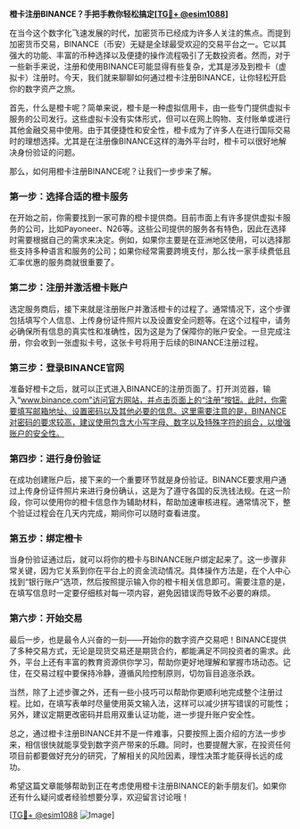 **橙卡注册BINANCE？手把手教你轻松搞定[[TG💪+ @esim1088](https://t.me/s/esim1088)]**

在当今这个数字化飞速发展的时代，加密货币已经成为许多人关注的焦点。而提到加密货币交易，BINANCE（币安）无疑是全球最受欢迎的交易平台之一。它以其强大的功能、丰富的币种选择以及便捷的操作流程吸引了无数投资者。然而，对于一些新手来说，注册和使用BINANCE可能显得有些复杂，尤其是涉及到橙卡（虚拟卡）注册时。今天，我们就来聊聊如何通过橙卡注册BINANCE，让你轻松开启你的数字资产之旅。

首先，什么是橙卡呢？简单来说，橙卡是一种虚拟信用卡，由一些专门提供虚拟卡服务的公司发行。这些虚拟卡没有实体形式，但可以在网上购物、支付账单或进行其他金融交易中使用。由于其便捷性和安全性，橙卡成为了许多人在进行国际交易时的理想选择。尤其是在注册像BINANCE这样的海外平台时，橙卡可以很好地解决身份验证的问题。

那么，如何用橙卡注册BINANCE呢？让我们一步步来了解。

### 第一步：选择合适的橙卡服务

在开始之前，你需要找到一家可靠的橙卡提供商。目前市面上有许多提供虚拟卡服务的公司，比如Payoneer、N26等。这些公司提供的服务各有特色，因此在选择时需要根据自己的需求来决定。例如，如果你主要是在亚洲地区使用，可以选择那些支持多种语言和服务的公司；如果你经常需要跨境支付，那么找一家手续费低且汇率优惠的服务商就很重要了。

### 第二步：注册并激活橙卡账户

选定服务商后，接下来就是注册账户并激活橙卡的过程了。通常情况下，这个步骤包括填写个人信息、上传身份证件照片以及设置安全问题等。在这个过程中，请务必确保所有信息的真实性和准确性，因为这是为了保障你的账户安全。一旦完成注册，你会收到一张虚拟卡号，这张卡号将用于后续的BINANCE注册过程。

### 第三步：登录BINANCE官网

准备好橙卡之后，就可以正式进入BINANCE的注册页面了。打开浏览器，输入“www.binance.com”访问官方网站，并点击页面上的“注册”按钮。此时，你需要填写邮箱地址、设置密码以及其他必要的信息。这里需要注意的是，BINANCE对密码的要求较高，建议使用包含大小写字母、数字以及特殊字符的组合，以增强账户的安全性。

### 第四步：进行身份验证

在成功创建账户后，接下来的一个重要环节就是身份验证。BINANCE要求用户通过上传身份证件照片来进行身份确认，这是为了遵守各国的反洗钱法规。在这一阶段，你可以使用你的橙卡信息作为辅助材料，帮助加速审核进程。通常情况下，整个验证过程会在几天内完成，期间你可以随时查看进度。

### 第五步：绑定橙卡

当身份验证通过后，就可以将你的橙卡与BINANCE账户绑定起来了。这一步骤非常关键，因为它关系到你在平台上的资金流动情况。具体操作方法是，在个人中心找到“银行账户”选项，然后按照提示输入你的橙卡相关信息即可。需要注意的是，在填写信息时一定要仔细核对每一项内容，避免因错误而导致不必要的麻烦。

### 第六步：开始交易

最后一步，也是最令人兴奋的一刻——开始你的数字资产交易吧！BINANCE提供了多种交易方式，无论是现货交易还是期货合约，都能满足不同投资者的需求。此外，平台上还有丰富的教育资源供你学习，帮助你更好地理解和掌握市场动态。记住，在交易过程中要保持冷静，遵循风险控制原则，切勿盲目追涨杀跌。

当然，除了上述步骤之外，还有一些小技巧可以帮助你更顺利地完成整个注册过程。比如，在填写表单时尽量使用英文输入法，这样可以减少拼写错误的可能性；另外，建议定期更改密码并启用双重认证功能，进一步提升账户安全性。

总之，通过橙卡注册BINANCE并不是一件难事，只要按照上面介绍的方法一步步来，相信很快就能享受到数字资产带来的乐趣。同时，也要提醒大家，在投资任何项目前都要做好充分的研究，了解相关的风险因素，理性决策才能获得长远的成功。

希望这篇文章能够帮助到正在考虑使用橙卡注册BINANCE的新手朋友们。如果你还有什么疑问或者经验想要分享，欢迎留言讨论哦！

[[TG💪+ @esim1088](https://t.me/s/esim1088) ![Image](https://i.postimg.cc/4NQfJmqS/Snipaste-2025-05-13-00-14-12.png)]